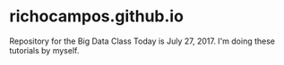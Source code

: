 # richocampos.github.io
Repository for the Big Data Class
Today is July 27, 2017. I'm doing these tutorials by myself.
